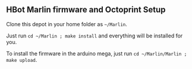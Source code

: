 
HBot Marlin firmware and Octoprint Setup
----------------------------------------

Clone this depot in your home folder as `~/Marlin`.

Just run `cd ~/Marlin ; make install` and everything will be installed for you. 

To install the firmware in the arduino mega, just run `cd ~/Marlin/Marlin ; make upload`.
